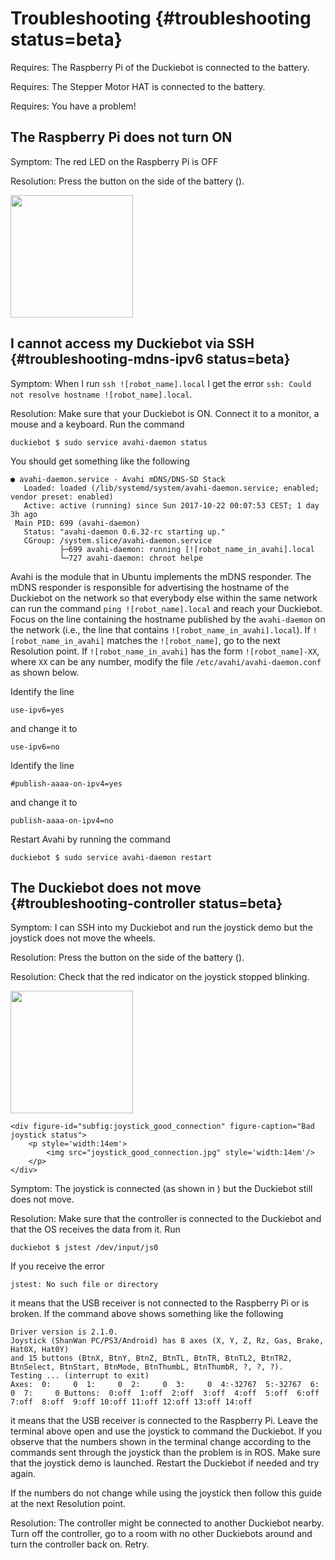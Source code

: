 # Troubleshooting {#troubleshooting status=beta}

<div class='requirements' markdown='1'>

Requires: The Raspberry Pi of the Duckiebot is connected to the battery.

Requires: The Stepper Motor HAT is connected to the battery.

Requires: You have a problem!

</div>

## The Raspberry Pi does not turn ON

Symptom: The red LED on the Raspberry Pi is OFF

Resolution: Press the button on the side of the battery ([](#fig:troubleshooting-battery-button)).

<div figure-id="fig:troubleshooting-battery-button" figure-caption="The power button on the RAVPower Battery.">
     <img src="battery_button.jpg" style='width: 14em'/>
</div>


## I cannot access my Duckiebot via SSH {#troubleshooting-mdns-ipv6 status=beta}

Symptom: When I run `ssh ![robot_name].local` I get the error `ssh: Could not resolve hostname ![robot_name].local`.

Resolution: Make sure that your Duckiebot is ON. Connect it to a monitor, a mouse and a keyboard. Run the command

    duckiebot $ sudo service avahi-daemon status

You should get something like the following

    ● avahi-daemon.service - Avahi mDNS/DNS-SD Stack
       Loaded: loaded (/lib/systemd/system/avahi-daemon.service; enabled; vendor preset: enabled)
       Active: active (running) since Sun 2017-10-22 00:07:53 CEST; 1 day 3h ago
     Main PID: 699 (avahi-daemon)
       Status: "avahi-daemon 0.6.32-rc starting up."
       CGroup: /system.slice/avahi-daemon.service
               ├─699 avahi-daemon: running [![robot_name_in_avahi].local
               └─727 avahi-daemon: chroot helpe

Avahi is the module that in Ubuntu implements the mDNS responder. The mDNS responder is responsible for advertising the hostname of the Duckiebot on the network so that everybody
else within the same network can run the command `ping ![robot_name].local` and reach your Duckiebot. Focus on the line containing the hostname published by the `avahi-daemon` on the network (i.e., the line that contains `![robot_name_in_avahi].local`).
If `![robot_name_in_avahi]` matches the `![robot_name]`, go to the next Resolution point.
If `![robot_name_in_avahi]` has the form `![robot_name]-XX`, where `XX` can be any number,
modify the file `/etc/avahi/avahi-daemon.conf` as shown below.

Identify the line

    use-ipv6=yes

and change it to

    use-ipv6=no

Identify the line

    #publish-aaaa-on-ipv4=yes

and change it to

    publish-aaaa-on-ipv4=no

Restart Avahi by running the command

    duckiebot $ sudo service avahi-daemon restart


## The Duckiebot does not move {#troubleshooting-controller status=beta}

Symptom: I can SSH into my Duckiebot and run the joystick demo but the joystick does not move the wheels.

Resolution: Press the button on the side of the battery ([](#fig:troubleshooting-battery-button)).


Resolution: Check that the red indicator on the joystick stopped blinking.

<div figure-id="fig:joystick_connection_status" figure-class="flow-subfigures">
    <div figure-id="subfig:joystick_no_connection" figure-caption="Bad joystick status">
        <p style='width:14em'>
            <img src="joystick_no_connection.jpg" style='width:14em'/>
        </p>
    </div>

    <div figure-id="subfig:joystick_good_connection" figure-caption="Bad joystick status">
        <p style='width:14em'>
            <img src="joystick_good_connection.jpg" style='width:14em'/>
        </p>
    </div>
</div>

<!--
<img src="troubleshooting-images/joystick_no_connection.jpg" style='width:14em'/>
-->

Symptom: The joystick is connected (as shown in [](#subfig:joystick_good_connection)) but
the Duckiebot still does not move.

Resolution: Make sure that the controller is connected to the Duckiebot and that the OS
receives the data from it. Run

    duckiebot $ jstest /dev/input/js0

If you receive the error

    jstest: No such file or directory

it means that the USB receiver is not connected to the Raspberry Pi or is broken.
If the command above shows something like the following

    Driver version is 2.1.0.
    Joystick (ShanWan PC/PS3/Android) has 8 axes (X, Y, Z, Rz, Gas, Brake, Hat0X, Hat0Y)
    and 15 buttons (BtnX, BtnY, BtnZ, BtnTL, BtnTR, BtnTL2, BtnTR2, BtnSelect, BtnStart, BtnMode, BtnThumbL, BtnThumbR, ?, ?, ?).
    Testing ... (interrupt to exit)
    Axes:  0:     0  1:     0  2:     0  3:     0  4:-32767  5:-32767  6:     0  7:     0 Buttons:  0:off  1:off  2:off  3:off  4:off  5:off  6:off  7:off  8:off  9:off 10:off 11:off 12:off 13:off 14:off

it means that the USB receiver is connected to the Raspberry Pi. Leave the terminal above
open and use the joystick to command the Duckiebot. If you observe that the numbers shown
in the terminal change according to the commands sent through the joystick than the problem is
in ROS. Make sure that the joystick demo is launched. Restart the Duckiebot if needed and try
again.

If the numbers do not change while using the joystick then follow this guide at the next Resolution point.

Resolution: The controller might be connected to another Duckiebot nearby. Turn off the
controller, go to a room with no other Duckiebots around and turn the controller back
on. Retry.
